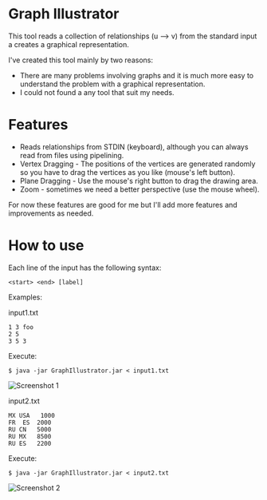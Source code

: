 Graph Illustrator
=================
This tool reads a collection of relationships (u --> v) from the standard input a creates a graphical representation.

I've created this tool mainly by two reasons:
- There are many problems involving graphs and it is much more easy to understand the problem with a graphical representation.
- I could not found a any tool that suit my needs.

Features
========
- Reads relationships from STDIN (keyboard), although you can always read from files using pipelining.
- Vertex Dragging - The positions of the vertices are generated randomly so you have to drag the vertices as you like (mouse's left button).
- Plane Dragging - Use the mouse's right button to drag the drawing area.
- Zoom - sometimes we need a better perspective (use the mouse wheel).

For now these features are good for me but I'll add more features and improvements as needed.

How to use
==========
Each line of the input has the following syntax:

    <start> <end> [label]

Examples:

input1.txt

    1 3 foo
    2 5
    3 5 3

Execute:

    $ java -jar GraphIllustrator.jar < input1.txt

![Screenshot 1](https://raw.github.com/rendon/graph_illustrator/master/screenshots/screenshot1.png)

input2.txt

    MX USA   1000
    FR  ES  2000
    RU CN   5000
    RU MX   8500
    RU ES   2200

Execute:

    $ java -jar GraphIllustrator.jar < input2.txt


![Screenshot 2](https://raw.github.com/rendon/graph_illustrator/master/screenshots/screenshot2.png)

